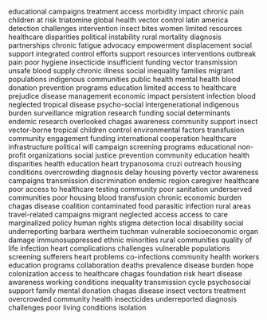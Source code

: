 educational campaigns treatment access morbidity impact chronic pain children at risk triatomine global health vector control latin america detection challenges intervention insect bites women limited resources healthcare disparities political instability rural mortality diagnosis partnerships chronic fatigue advocacy empowerment displacement social support integrated control efforts support resources interventions outbreak pain poor hygiene insecticide insufficient funding vector transmission unsafe blood supply chronic illness social inequality families migrant populations indigenous communities public health mental health blood donation prevention programs education limited access to healthcare prejudice disease management economic impact persistent infection blood neglected tropical disease psycho-social intergenerational indigenous burden surveillance migration research funding social determinants endemic research overlooked chagas awareness community support insect vector-borne tropical children control environmental factors transfusion community engagement funding international cooperation healthcare infrastructure political will campaign screening programs educational non-profit organizations social justice prevention community education health disparities health education heart trypanosoma cruzi outreach housing conditions overcrowding diagnosis delay housing poverty vector awareness campaigns transmission discrimination endemic region caregiver healthcare poor access to healthcare testing community poor sanitation underserved communities poor housing blood transfusion chronic economic burden chagas disease coalition contaminated food parasitic infection rural areas travel-related campaigns migrant neglected access access to care marginalized policy human rights stigma detection local disability social underreporting barbara wertheim tuchman vulnerable socioeconomic organ damage immunosuppressed ethnic minorities rural communities quality of life infection heart complications challenges vulnerable populations screening sufferers heart problems co-infections community health workers education programs collaboration deaths prevalence disease burden hope colonization access to healthcare chagas foundation risk heart disease awareness working conditions inequality transmission cycle psychosocial support family mental donation chagas disease insect vectors treatment overcrowded community health insecticides underreported diagnosis challenges poor living conditions isolation